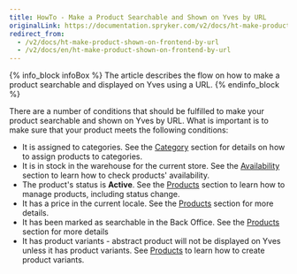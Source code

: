 ```yaml
---
title: HowTo - Make a Product Searchable and Shown on Yves by URL
originalLink: https://documentation.spryker.com/v2/docs/ht-make-product-shown-on-frontend-by-url
redirect_from:
  - /v2/docs/ht-make-product-shown-on-frontend-by-url
  - /v2/docs/en/ht-make-product-shown-on-frontend-by-url
---
```


{% info_block infoBox %}
The article describes the flow on how to make a product searchable and displayed on Yves using a URL.
{% endinfo_block %}

There are a number of conditions that should be fulfilled to make your product searchable and shown on Yves by URL. What is important is to make sure that your product meets the following conditions:

* It is assigned to categories. See the [Category](/docs/scos/user/user-guides/201903.0/back-office-user-guide/category/assigning-products-to-categories.html) section for details on how to assign products to categories.
* It is in stock in the warehouse for the current store. See the [Availability](/docs/scos/user/user-guides/201903.0/back-office-user-guide/products/availability/managing-products-availability.html) section to learn how to check products' availability.
* The product's status is **Active**. See the [Products](https://documentation.spryker.com/v2/docs/managing-products#activating-a-product) section to learn how to manage products, including status change.
* It has a price in the current locale. See the [Products](/docs/scos/user/user-guides/201903.0/back-office-user-guide/products/products/managing-products/managing-products.html) section for more details.
* It has been marked as searchable in the Back Office. See the [Products](/docs/scos/user/user-guides/201903.0/back-office-user-guide/products/products/references/concrete-product-reference-information.html) section for more details
* It has product variants - abstract product will not be displayed on Yves unless it has product variants. See [Products](/docs/scos/user/user-guides/201903.0/back-office-user-guide/products/products/concrete-products/creating-a-product-variant.html) to learn how to create product variants.
